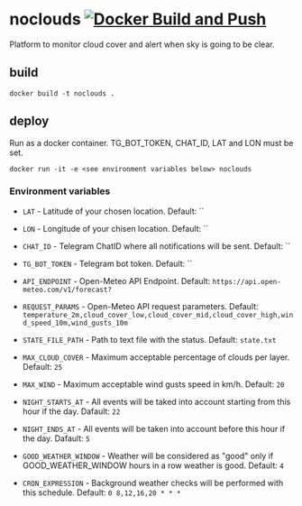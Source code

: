 # noclouds [![Docker Build and Push](https://github.com/shuienko/noclouds/actions/workflows/docker-image.yml/badge.svg)](https://github.com/shuienko/noclouds/actions/workflows/docker-image.yml)

Platform to monitor cloud cover and alert when sky is going to be clear.

## build
```
docker build -t noclouds .
```

## deploy
Run as a docker container. TG_BOT_TOKEN, CHAT_ID, LAT and LON must be set.
```
docker run -it -e <see environment variables below> noclouds
```

### Environment variables
- `LAT` - Latitude of your chosen location. Default: ``
- `LON` - Longitude of your chisen location. Default: ``
- `CHAT_ID` - Telegram ChatID where all notifications will be sent. Default: ``
- `TG_BOT_TOKEN` - Telegram bot token. Default: ``


- `API_ENDPOINT` - Open-Meteo API Endpoint. Default: `https://api.open-meteo.com/v1/forecast?`
- `REQUEST_PARAMS` - Open-Meteo API request parameters. Default: `temperature_2m,cloud_cover_low,cloud_cover_mid,cloud_cover_high,wind_speed_10m,wind_gusts_10m`
- `STATE_FILE_PATH` - Path to text file with the status. Default: `state.txt`
- `MAX_CLOUD_COVER` - Maximum acceptable percentage of clouds per layer. Default: `25`
- `MAX_WIND` - Maximum acceptable wind gusts speed in km/h. Default: `20`
- `NIGHT_STARTS_AT` - All events will be taked into account starting from this hour if the day. Dafault: `22`
- `NIGHT_ENDS_AT` - All events will be taken into account before this hour if the day. Dafault: `5`
- `GOOD_WEATHER_WINDOW` - Weather will be considered as "good" only if GOOD_WEATHER_WINDOW hours in a row weather is good. Default: `4`
- `CRON_EXPRESSION` - Background weather checks will be performed with this schedule. Default: `0 8,12,16,20 * * *`
